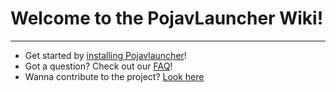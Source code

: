 
# Welcome to the PojavLauncher Wiki!
____
* Get started by [installing Pojavlauncher](./getting_started/INSTALL)!
* Got a question? Check out our [FAQ](./faq/RPWORLDNOTSHOWINGUP)!
* Wanna contribute to the project? [Look here](../contribute/CONT-WEBSITE.md)

